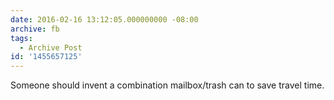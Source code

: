 ```yaml
---
date: 2016-02-16 13:12:05.000000000 -08:00
archive: fb
tags: 
  - Archive Post
id: '1455657125'
---
```


Someone should invent a combination mailbox/trash can to save travel time.
